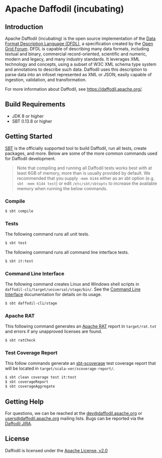 <!--
  Licensed to the Apache Software Foundation (ASF) under one or more
  contributor license agreements.  See the NOTICE file distributed with
  this work for additional information regarding copyright ownership.
  The ASF licenses this file to You under the Apache License, Version 2.0
  (the "License"); you may not use this file except in compliance with
  the License.  You may obtain a copy of the License at

      http://www.apache.org/licenses/LICENSE-2.0

  Unless required by applicable law or agreed to in writing, software
  distributed under the License is distributed on an "AS IS" BASIS,
  WITHOUT WARRANTIES OR CONDITIONS OF ANY KIND, either express or implied.
  See the License for the specific language governing permissions and
  limitations under the License.
-->

# Apache Daffodil (incubating)

## Introduction

Apache Daffodil (incubating) is the open source implementation of the [Data Format Description Language (DFDL)](http://www.ogf.org/dfdl), a specification created by the [Open Grid Forum](http://www.ogf.org). DFDL is capable of describing many data formats, including textual and binary, commercial record-oriented, scientific and numeric, modern and legacy, and many industry standards. It leverages XML technology and concepts, using a subset of W3C XML schema type system and annotations to describe such data. Daffodil uses this description to parse data into an infoset represented as XML or JSON, easily capable of ingestion, validation, and transformation.

For more information about Daffodil, see https://daffodil.apache.org/.

## Build Requirements

* JDK 8 or higher
* SBT 0.13.8 or higher

## Getting Started

[SBT](http://www.scala-sbt.org) is the officially supported tool to build
Daffodil, run all tests, create packages, and more. Below are some of the more
common commands used for Daffodil development.

> Note that compiling and running all Daffodil tests works best with at least
> 6GB of memory, more than is usually provided by default. We recommended that
> you supply ``-mem 6144`` either as an sbt option (e.g. ``sbt -mem 6144
> test``) or edit ``/etc/sbt/sbtopts`` to increase the available memory when
> running the below commands.

### Compile

```bash
$ sbt compile
```
### Tests

The following command runs all unit tests.

```bash
$ sbt test 
```

The following command runs all command line interface tests.
```bash
$ sbt it:test
```

### Command Line Interface

The following command creates Linux and Windows shell scripts in `daffodil-cli/target/universal/stage/bin/`. See the [Command Line Interface](https://daffodil.apache.org/cli/) documentation for details on its usage.

```bash 
$ sbt daffodil-cli/stage
```

### Apache RAT

This following command generates an [Apache RAT](https://creadur.apache.org/rat/) report in ``target/rat.txt`` and errors if any unapproved licenses are found.

```bash
$ sbt ratCheck
```

### Test Coverage Report

This follow commands generate an [sbt-scoverage](https://github.com/scoverage/sbt-scoverage) test coverage report that will be located in ``target/scala-ver/scoverage-report/``.

```bash
$ sbt clean coverage test it:test
$ sbt coverageReport
$ sbt coverageAggregate
```

## Getting Help

For questions, we can be reached at the dev@daffodil.apache.org or users@daffodil.apache.org mailing lists. Bugs can be reported via the [Daffodil JIRA](https://issues.apache.org/jira/projects/DAFFODIL).

## License

Daffodil is licensed under the [Apache License, v2.0](https://www.apache.org/licenses/LICENSE-2.0)
